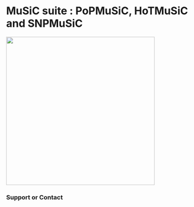 # MuSiC suite : PoPMuSiC, HoTMuSiC and SNPMuSiC

[<img src="https://user-images.githubusercontent.com/62349016/113608853-5a803f80-964b-11eb-8e96-b1a821fe726c.png" width="400" >](http://dezyme.com/)

### Support or Contact
